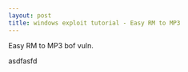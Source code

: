 ```yaml
---
layout: post
title: windows exploit tutorial - Easy RM to MP3
---
```


Easy RM to MP3 bof vuln.

asdfasfd
